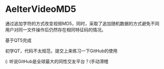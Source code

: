 # AelterVideoMD5
通过追加字符的方式改变视频MD5，同时，采取了追加随机数据的方式避免不同用户对同一文件操作后仍然存在相同特征码的情况。  

基于QT5完成  

初学QT，代码不太规范，提交上来练习一下GitHub的使用  


(: 听说GitHub是全球最大的同性交友平台？(手动滑稽

